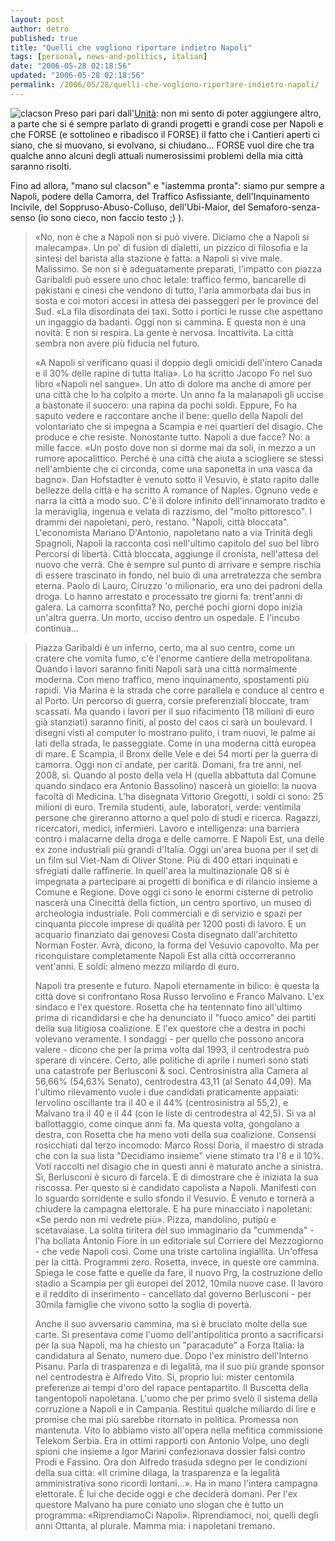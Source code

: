 ```yaml
---
layout: post
author: detro
published: true
title: "Quelli che vogliono riportare indietro Napoli"
tags: [personal, news-and-politics, italian]
date: "2006-05-28 02:18:56"
updated: "2006-05-28 02:18:56"
permalink: /2006/05/28/quelli-che-vogliono-riportare-indietro-napoli/
---
```


<a href="http://maps.google.it/maps?f=q&hl=it&q=Napoli+Piazza+Garibaldi,+Italia&ll=40.85253,14.272109&spn=0.003481,0.010815&t=k&om=1"><img src="http://www.regioni.it/regioni_it/IMMAGINIREGIONI.IT/IMMAGINI_SIMBOLICHE/clacson_suoni.gif" alt="clacson" align="left"/></a>
Preso pari pari dall'<a href="http://www.unita.it/view.asp?IDcontent=56655">Unità</a>: non mi sento di poter aggiungere altro, a parte che si é sempre parlato di grandi progetti e grandi cose per Napoli e che FORSE (e sottolineo e ribadisco il FORSE) il fatto che i Cantieri aperti ci siano, che si muovano, si evolvano, si chiudano... FORSE vuol dire che tra qualche anno alcuni degli attuali numerosissimi problemi della mia città saranno risolti.

Fino ad allora, "mano sul clacson" e "iastemma pronta": siamo pur sempre a Napoli, podere della Camorra, del Traffico Asfissiante, dell'Inquinamento Incivile, del Soppruso-Abuso-Colluso, dell'Ubi-Maior, del Semaforo-senza-senso (io sono cieco, non faccio testo ;) ).

<blockquote>«No, non è che a Napoli non si può vivere. Diciamo che a Napoli si malecampa». Un po' di fusion di dialetti, un pizzico di filosofia e la sintesi del barista alla stazione è fatta: a Napoli si vive male. Malissimo. Se non si è adeguatamente preparati, l'impatto con piazza Garibaldi può essere uno choc letale: traffico fermo, bancarelle di pakistani e cinesi che vendono di tutto, l'aria ammorbata dai bus in sosta e coi motori accesi in attesa dei passeggeri per le province del Sud. «La fila disordinata dei taxi. Sotto i portici le russe che aspettano un ingaggio da badanti. Oggi non si cammina. E questa non è una novità. E non si respira. La gente è nervosa. Incattivita. La città sembra non avere più fiducia nel futuro.

«A Napoli si verificano quasi il doppio degli omicidi dell'intero Canada e il 30% delle rapine di tutta Italia». Lo ha scritto Jacopo Fo nel suo libro «Napoli nel sangue». Un atto di dolore ma anche di amore per una città che lo ha colpito a morte. Un anno fa la malanapoli gli uccise a bastonate il suocero: una rapina da pochi soldi. Eppure, Fo ha saputo vedere e raccontare anche il bene: quello della Napoli del volontariato che si impegna a Scampia e nei quartieri del disagio. Che produce e che resiste. Nonostante tutto. Napoli a due facce? No: a mille facce. «Un posto dove non si dorme mai da soli, in mezzo a un rumore apocalittico. Perché è una città che aiuta a sciogliere se stessi nell'ambiente che ci circonda, come una saponetta in una vasca da bagno». Dan Hofstadter è venuto sotto il Vesuvio, è stato rapito dalle bellezze della città e ha scritto A romance of Naples. Ognuno vede e narra la città a modo suo. C'è il dolore infinito dell'innamorato tradito e la meraviglia, ingenua e velata di razzismo, del "molto pittoresco". I drammi dei napoletani, però, restano. "Napoli, città bloccata". L'economista Mariano D'Antonio, napoletano nato a via Trinità degli Spagnoli, Napoli la racconta così nell'ultimo capitolo del suo bel libro Percorsi di libertà. Città bloccata, aggiunge il cronista, nell'attesa del nuovo che verrà. Che è sempre sul punto di arrivare e sempre rischia di essere trascinato in fondo, nel buio di una arretratezza che sembra eterna. Paolo di Lauro, Ciruzzo 'o milionario, era uno dei padroni della droga. Lo hanno arrestato e processato tre giorni fa: trent'anni di galera. La camorra sconfitta? No, perché pochi giorni dopo inizia un'altra guerra. Un morto, ucciso dentro un ospedale. E l'incubo continua... </blockquote>

<!--more-->
<blockquote>Piazza Garibaldi è un inferno, certo, ma al suo centro, come un cratere che vomita fumo, c'è l'enorme cantiere della metropolitana. Quando i lavori saranno finiti Napoli sarà una città normalmente moderna. Con meno traffico, meno inquinamento, spostamenti più rapidi. Via Marina è la strada che corre parallela e conduce al centro e al Porto. Un percorso di guerra, corsie preferenziali bloccate, tram scassati. Ma quando i lavori per il suo rifacimento (18 milioni di euro già stanziati) saranno finiti, al posto del caos ci sarà un boulevard. I disegni visti al computer lo mostrano pulito, i tram nuovi, le palme ai lati della strada, le passeggiate. Come in una moderna città europea di mare. E Scampia, il Bronx delle Vele e dei 54 morti per la guerra di camorra. Oggi non ci andate, per carità. Domani, fra tre anni, nel 2008, sì. Quando al posto della vela H (quella abbattuta dal Comune quando sindaco era Antonio Bassolino) nascerà un gioiello: la nuova facoltà di Medicina. L'ha disegnata Vittorio Gregotti, i soldi ci sono: 25 milioni di euro. Tremila studenti, aule, laboratori, verde: ventimila persone che gireranno attorno a quel polo di studi e ricerca. Ragazzi, ricercatori, medici, infermieri. Lavoro e intelligenza: una barriera contro i malacarne della droga e delle camorre. E Napoli Est, una delle ex zone industriali più grandi d'Italia. Oggi un'area buona per il set di un film sul Viet-Nam di Oliver Stone. Più di 400 ettari inquinati e sfregiati dalle raffinerie. In quell'area la multinazionale Q8 si è impegnata a partecipare ai progetti di bonifica e di rilancio insieme a Comune e Regione. Dove oggi ci sono le enormi cisterne di petrolio nascerà una Cinecittà della fiction, un centro sportivo, un museo di archeologia industriale. Poli commerciali e di servizio e spazi per cinquanta piccole imprese di qualità per 1200 posti di lavoro. E un acquario finanziato dai genovesi Costa disegnato dall'architetto Norman Foster. Avrà, dicono, la forma del Vesuvio capovolto. Ma per riconquistare completamente Napoli Est alla città occorreranno vent'anni. E soldi: almeno mezzo miliardo di euro.

Napoli tra presente e futuro. Napoli eternamente in bilico: è questa la città dove si confrontano Rosa Russo Iervolino e Franco Malvano. L'ex sindaco e l'ex questore. Rosetta che ha tentennato fino all'ultimo prima di ricandidarsi e che ha denunciato il "fuoco amico" dei partiti della sua litigiosa coalizione. E l'ex questore che a destra in pochi volevano veramente. I sondaggi - per quello che possono ancora valere - dicono che per la prima volta dal 1993, il centrodestra può sperare di vincere. Certo, alle politiche di aprile i numeri sono stati una catastrofe per Berlusconi &amp; soci. Centrosinistra alla Camera al 56,66% (54,63% Senato), centrodestra 43,11 (al Senato 44,09). Ma l'ultimo rilevamento vuole i due candidati praticamente appaiati: Iervolino oscillante tra il 40 e il 44% (centrosinistra al 55,2), e Malvano tra il 40 e il 44 (con le liste di centrodestra al 42,5). Si va al ballottaggio, come cinque anni fa. Ma questa volta, gongolano a destra, con Rosetta che ha meno voti della sua coalizione. Consensi rosicchiati dal terzo incomodo: Marco Rossi Doria, il maestro di strada che con la sua lista "Decidiamo insieme" viene stimato tra l'8 e il 10%. Voti raccolti nel disagio che in questi anni è maturato anche a sinistra. Sì, Berlusconi è sicuro di farcela. E di dimostrare che è iniziata la sua riscossa. Per questo si è candidato capolista a Napoli. Manifesti con lo sguardo sorridente e sullo sfondo il Vesuvio. È venuto e tornerà a chiudere la campagna elettorale. E ha pure minacciato i napoletani: «Se perdo non mi vedrete più». Pizza, mandolino, putipù e scetavaiase. La solita tiritera del suo immaginario da "cummenda" - l'ha bollata Antonio Fiore in un editoriale sul Corriere del Mezzogiorno - che vede Napoli così. Come una triste cartolina ingiallita. Un'offesa per la città. Programmi zero. Rosetta, invece, in queste ore cammina. Spiega le cose fatte e quelle da fare, il nuovo Prg, la costruzione dello stadio a Scampia per gli europei del 2012, 10mila nuove case. Il lavoro e il reddito di inserimento - cancellato dal governo Berlusconi - per 30mila famiglie che vivono sotto la soglia di povertà.

Anche il suo avversario cammina, ma si è bruciato molte della sue carte. Si presentava come l'uomo dell'antipolitica pronto a sacrificarsi per la sua Napoli, ma ha chiesto un "paracadute" a Forza Italia: la candidatura al Senato, numero due. Dopo l'ex ministro dell'Interno Pisanu. Parla di trasparenza e di legalità, ma il suo più grande sponsor nel centrodestra è Alfredo Vito. Sì, proprio lui: mister centomila preferenze ai tempi d'oro del rapace pentapartito. Il Buscetta della tangentopoli napoletana. L'uomo che per primo svelò il sistema della corruzione a Napoli e in Campania. Restituì qualche miliardo di lire e promise che mai più sarebbe ritornato in politica. Promessa non mantenuta. Vito lo abbiamo visto all'opera nella mefitica commissione Telekom Serbia. Era in ottimi rapporti con Antonio Volpe, uno degli spioni che insieme a Igor Marini confezionava dossier falsi contro Prodi e Fassino. Ora don Alfredo trasuda sdegno per le condizioni della sua città: «Il crimine dilaga, la trasparenza e la legalità amministrativa sono ricordi lontani…». Ha in mano l'intera campagna elettorale. È lui che decide oggi e che deciderà domani. Per l'ex questore Malvano ha pure coniato uno slogan che è tutto un programma: «RiprendiamoCi Napoli». Riprendiamoci, noi, quelli degli anni Ottanta, al plurale. Mamma mia: i napoletani tremano.</blockquote>


